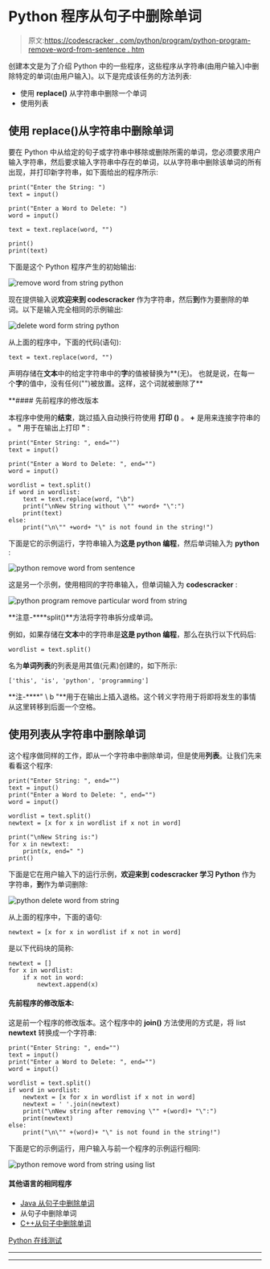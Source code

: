 # Python 程序从句子中删除单词

> 原文:[https://codescracker . com/python/program/python-program-remove-word-from-sentence . htm](https://codescracker.com/python/program/python-program-remove-word-from-sentence.htm)

创建本文是为了介绍 Python 中的一些程序，这些程序从字符串(由用户输入)中删除特定的单词(由用户输入)。以下是完成该任务的方法列表:

*   使用 **replace()** 从字符串中删除一个单词
*   使用列表

## 使用 replace()从字符串中删除单词

要在 Python 中从给定的句子或字符串中移除或删除所需的单词，您必须要求用户输入字符串，然后要求输入字符串中存在的单词，以从字符串中删除该单词的所有出现，并打印新字符串，如下面给出的程序所示:

```
print("Enter the String: ")
text = input()

print("Enter a Word to Delete: ")
word = input()

text = text.replace(word, "")

print()
print(text)
```

下面是这个 Python 程序产生的初始输出:

![remove word from string python](../Images/5de63f6b891efd6179b25e10fd5013e8.png)

现在提供输入说**欢迎来到 codescracker** 作为字符串，然后**到**作为要删除的单词。以下是输入完全相同的示例输出:

![delete word form string python](../Images/8e125bb634bf6d652f6e4fad355cd3af.png)

从上面的程序中，下面的代码(语句):

```
text = text.replace(word, "")
```

声明存储在**文本**中的给定字符串中的**字**的值被替换为**(无)。 也就是说，在每一个**字**的值中，没有任何("")被放置。这样，这个词就被删除了**

 **#### 先前程序的修改版本

本程序中使用的**结束**，跳过插入自动换行符使用 **打印 ()** 。 **+** 是用来连接字符串的 。 **\"** 用于在输出上打印 **"** :

```
print("Enter String: ", end="")
text = input()

print("Enter a Word to Delete: ", end="")
word = input()

wordlist = text.split()
if word in wordlist:
    text = text.replace(word, "\b")
    print("\nNew String without \"" +word+ "\":")
    print(text)
else:
    print("\n\"" +word+ "\" is not found in the string!")
```

下面是它的示例运行，字符串输入为**这是 python 编程**，然后单词输入为 **python** :

![python remove word from sentence](../Images/9e57970acc4d00600b75ac637f12a5d8.png)

这是另一个示例，使用相同的字符串输入，但单词输入为 **codescracker** :

![python program remove particular word from string](../Images/b5e2f1bc5e4904b7466a3f17e547fc6a.png)

**注意-****split()**方法将字符串拆分成单词。

例如，如果存储在**文本**中的字符串是**这是 python 编程**，那么在执行以下代码后:

```
wordlist = text.split()
```

名为**单词列表**的列表是用其值(元素)创建的，如下所示:

```
['this', 'is', 'python', 'programming']
```

**注-****" \ b "**用于在输出上插入退格。这个转义字符用于将即将发生的事情从这里转移到后面一个空格。

## 使用列表从字符串中删除单词

这个程序做同样的工作，即从一个字符串中删除单词，但是使用**列表**。让我们先来看看这个程序:

```
print("Enter String: ", end="")
text = input()
print("Enter a Word to Delete: ", end="")
word = input()

wordlist = text.split()
newtext = [x for x in wordlist if x not in word]

print("\nNew String is:")
for x in newtext:
    print(x, end=" ")
print()
```

下面是它在用户输入下的运行示例，**欢迎来到 codescracker 学习 Python** 作为字符串，**到**作为单词删除:

![python delete word from string](../Images/23be7c51937cbc4abf220974358d444a.png)

从上面的程序中，下面的语句:

```
newtext = [x for x in wordlist if x not in word]
```

是以下代码块的简称:

```
newtext = []
for x in wordlist:
    if x not in word:
        newtext.append(x)
```

#### 先前程序的修改版本:

这是前一个程序的修改版本。这个程序中的 **join()** 方法使用的方式是，将 list **newtext** 转换成一个字符串:

```
print("Enter String: ", end="")
text = input()
print("Enter a Word to Delete: ", end="")
word = input()

wordlist = text.split()
if word in wordlist:
    newtext = [x for x in wordlist if x not in word]
    newtext = ' '.join(newtext)
    print("\nNew string after removing \"" +(word)+ "\":")
    print(newtext)
else:
    print("\n\"" +(word)+ "\" is not found in the string!")
```

下面是它的示例运行，用户输入与前一个程序的示例运行相同:

![python remove word from string using list](../Images/e32a41dbbfc1790d2d06c5eafbbf2790.png)

#### 其他语言的相同程序

*   [Java 从句子中删除单词](/java/program/java-program-delete-words-from-sentence.htm)
*   从句子中删除单词
*   [C++从句子中删除单词](/cpp/program/cpp-program-delete-words-from-sentence.htm)

[Python 在线测试](/exam/showtest.php?subid=10)

* * *

* * ***